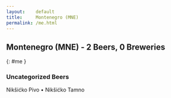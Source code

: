 ```yaml
---
layout:    default
title:     Montenegro (MNE)
permalink: /me.html
---
```


## Montenegro (MNE) - 2 Beers, 0 Breweries
{: #me }




### Uncategorized Beers

Nikšićko Pivo   • Nikšićko Tamno  



 
